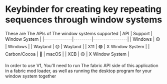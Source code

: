 # Keybinder for creating key repeating sequences through window systems
These are The APIs of The window systems supported
| API          | Support | Window System   |
|--------------|---------|-----------------|
| Windows      | 🟡       | Windows         |
| Wayland      | 🟡       | Wayland         |
| X11          | 🟢       | X Window System |
| Carbon/Cocoa | 🔴       | macOS           |
| XCB          | 🟡       | X Window System |


In order to use V1, You'll need to run The fabric API side of this application in a fabric mod loader, as well as running the desktop program for your window system together